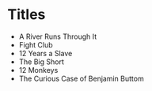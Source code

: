 # Titles

- A River Runs Through It
- Fight Club
- 12 Years a Slave
- The Big Short
- 12 Monkeys
- The Curious Case of Benjamin Buttom
